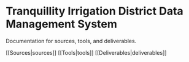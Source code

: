 # Tranquillity Irrigation District Data Management System

Documentation for sources, tools, and deliverables.

[[Sources|sources]]
[[Tools|tools]]
[[Deliverables|deliverables]]